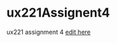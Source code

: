 # ux221Assignent4
ux221 assignment 4
[edit here](https://diy-pwa.com/~/gh/eddiebissellsimmons/ux221assignmen3)
